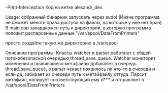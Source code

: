 -Print-Interception
Код на ветке alexandr_dex.

Usage: собранный бинарник запускать через sudo! (Иначе программа не сможет менять права доступа на файлы, на которые у нее нет прав). В main.cpp захардкожен путь к директории, в которую программа положит распарсенные данные "/var/spool/DataFromPrinters"

просто создайте такую же директорию в /var/spool

Описание программы:
Классы watcher и parser работают с общей потокобезопасной очередью thread_save_queue. Watcher мониторит изменения и появившиеся метафайлы добавляет в очередь thread_save_queue, в parser чекает появилось ли что-то в очереди и если да, забирает из очереди путь к метайфайлу оттуда. Парсит метафайл, копирует соответствующий ему d*** и отправляет в /var/spool/DataFromPrinters


